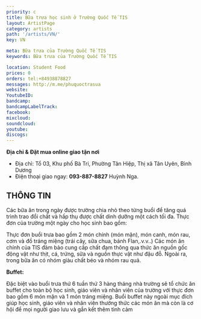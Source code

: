```yaml
---
priority: c 
title: Bữa trưa học sinh ở Trường Quốc Tế TIS 
layout: ArtistPage
category: artists
path: '/artists/VN/'
key: VN

meta: Bữa trưa của Trường Quốc Tế TIS 
keywords: Bữa trưa của Trường Quốc Tế TIS

location: Student Food
prices: 0
orders: tel:+84938878827
messages: http://m.me/phuquoctrasua
website: 
YoutubeID: 
bandcamp: 
bandcampLabelTrack: 
facebook: 
mixcloud: 
soundcloud: 
youtube: 
discogs: 
---
```




**Địa chỉ & Đặt mua online giao tận nơi**

- Địa chỉ: Tổ 03, Khu phố Bà Tri, Phường Tân Hiệp, Thị xã Tân Uyên, Bình Dương
- Điện thoại giao ngay: **093-887-8827** Huỳnh Nga.

## THÔNG TIN

Các bữa ăn trong ngày được trường chia nhỏ theo từng buổi để tăng quá trình trao đổi chất và hấp thụ được chất dinh dưỡng một cách tối đa. Thực đơn của trường một ngày cho học sinh bao gồm:

Thực đơn buổi trưa bao gồm 2 món chính (món mặn), món canh, món rau, cơm và đồ tráng miệng (trái cây, sữa chua, bánh Flan,.v.v..) Các món ăn chính của TIS đảm bảo cung cấp chất đạm thông qua thức ăn nguồn gốc động vật như thịt, cá, trứng, sữa và nguồn thực vật như đậu đỗ. Ngoài ra, trong bữa ăn có nhóm giàu chất béo và nhóm rau quả.

**Buffet:**

Đặc biệt vào buổi trưa thứ 6 tuần thứ 3 hàng tháng nhà trường sẽ tổ chức ăn buffet cho toàn bộ học sinh, giáo viên và nhân viên của trường với thực đơn bao gồm 6 món mặn và 1 món tráng miệng. Buổi buffet này ngoài mục đích giúp học sinh, giáo viên và nhân viên thưởng thức các món ăn mà còn là cơ hội để mọi người giao lưu và gắn kết thêm tình cảm